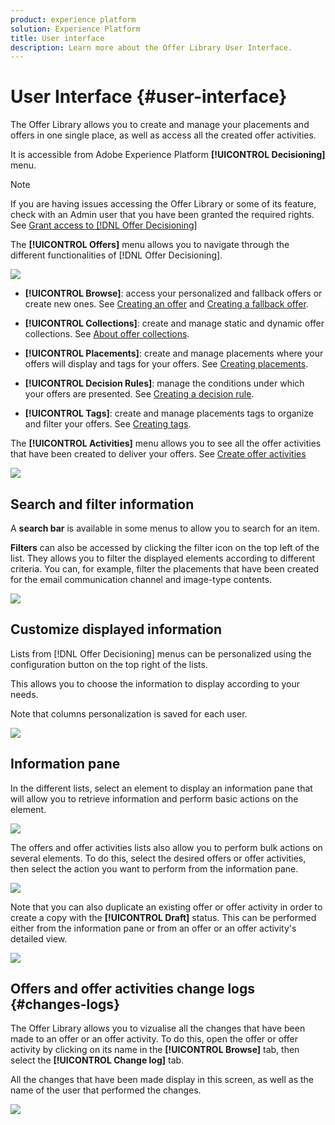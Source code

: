 ```yaml
---
product: experience platform
solution: Experience Platform
title: User interface
description: Learn more about the Offer Library User Interface.
---
```


# User Interface {#user-interface}

The Offer Library allows you to create and manage your placements and offers in one single place, as well as access all the created offer activities.

It is accessible from Adobe Experience Platform **[!UICONTROL Decisioning]** menu.

>[!NOTE]
>
>If you are having issues accessing the Offer Library or some of its feature, check with an Admin user that you have been granted the required rights. See [Grant access to [!DNL Offer Decisioning]](../../get-started/granting-access-to-offer-decisioning.md)

The **[!UICONTROL Offers]** menu allows you to navigate through the different functionalities of [!DNL Offer Decisioning]. 

![](../assets/offers_menu.png)

* **[!UICONTROL Browse]**: access your personalized and fallback offers or create new ones. See [Creating an offer](../../offer-library/creating-personalized-offers.md) and [Creating a fallback offer](../../offer-library/creating-fallback-offers.md).

* **[!UICONTROL Collections]**: create and manage static and dynamic offer collections. See [About offer collections](../../offer-library/creating-collections.md).

* **[!UICONTROL Placements]**: create and manage placements where your offers will display and tags for your offers. See [Creating placements](../../offer-library/creating-placements.md).

* **[!UICONTROL Decision Rules]**: manage the conditions under which your offers are presented. See [Creating a decision rule](../../offer-library/creating-decision-rules.md).

* **[!UICONTROL Tags]**: create and manage placements tags to organize and filter your offers. See [Creating tags](../../offer-library/creating-tags.md).

The **[!UICONTROL Activities]** menu allows you to see all the offer activities that have been created to deliver your offers. See [Create offer activities](../../create-offer-activities.md)

![](../assets/offer_activities.png)

## Search and filter information

A **search bar** is available in some menus to allow you to search for an item.

**Filters** can also be accessed by clicking the filter icon on the top left of the list. They allows you to filter the displayed elements according to different criteria. You can, for example, filter the placements that have been created for the email communication channel and image-type contents.

![](../assets/filters.png)

## Customize displayed information

Lists from [!DNL Offer Decisioning] menus can be personalized using the configuration button on the top right of the lists.

This allows you to choose the information to display according to your needs.

Note that columns personalization is saved for each user.

![](../assets/columns.png)

## Information pane

In the different lists, select an element to display an information pane that will allow you to retrieve information and perform basic actions on the element. 

![](../assets/information-pane.png)

The offers and offer activities lists also allow you to perform bulk actions on several elements. To do this, select the desired offers or offer activities, then select the action you want to perform from the information pane. 

![](../assets/bulk-actions.png)

Note that you can also duplicate an existing offer or offer activity in order to create a copy with the **[!UICONTROL Draft]** status. This can be performed either from the information pane or from an offer or an offer activity's detailed view.

![](../assets/duplicate-offer.png)

## Offers and offer activities change logs {#changes-logs}

The Offer Library allows you to vizualise all the changes that have been made to an offer or an offer activity. To do this, open the offer or offer activity by clicking on its name in the **[!UICONTROL Browse]** tab, then select the **[!UICONTROL Change log]** tab.

All the changes that have been made display in this screen, as well as the name of the user that performed the changes.

![](../assets/change-logs.png)
